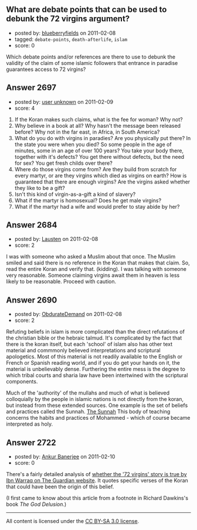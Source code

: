 ## What are debate points that can be used to debunk the 72 virgins argument?

- posted by: [blueberryfields](https://stackexchange.com/users/-1/240-blueberryfields) on 2011-02-08
- tagged: `debate-points`, `death-afterlife`, `islam`
- score: 0

Which debate points and/or references are there to use to debunk the validity of the claim of some islamic followers that entrance in paradise guarantees access to 72 virgins?


## Answer 2697

- posted by: [user unknown](https://stackexchange.com/users/-1/992-user-unknown) on 2011-02-09
- score: 4

 1. If the Koran makes such claims,
    what is the fee for woman? Why not? 
 2. Why believe in a book at all? Why
    hasn't the message been released
    before? Why not in the far east, in
    Africa, in South America? 
 3. What do you do with virgins in paradies?
    Are you physically put there? In the
    state you were when you died? So
    some people in the age of minutes,
    some in an age of over 100 years?
    You take your body there, together
    with it's defects? You get there
    without defects, but the need for
    sex? You get fresh childs over
    there? 
 4. Where do those virgins come from? Are they build from
    scratch for every martyr, or are
    they virgins which died as virgins
    on earth? How is guaranteed that
    there are enough virgins? Are the
    virgins asked whether they like to
    be a gift? 
 5. Isn't this kind of virgin-as-a-gift a kind of slavery? 
 6. What if the martyr is homosexual?
    Does he get male virgins? 
 7. What if the martyr had a wife and would
    prefer to stay abide by her?


## Answer 2684

- posted by: [Lausten](https://stackexchange.com/users/-1/584-lausten) on 2011-02-08
- score: 2

I was with someone who asked a Muslim about that once. The Muslim smiled and said there is no reference in the Koran that makes that claim. So, read the entire Koran and verify that. (kidding). I was talking with someone very reasonable. Someone claiming virgins await them in heaven is less likely to be reasonable. Proceed with caution.


## Answer 2690

- posted by: [ObdurateDemand](https://stackexchange.com/users/-1/524-obduratedemand) on 2011-02-08
- score: 2

<p>Refuting beliefs in islam is more complicated than the direct refutations of the christian bible or the hebraic talmud.  It's complicated by the fact that there is the koran itself, but each 'school' of islam also has other text material and commmonly believed interpretations and scriptural apologetics.  Most of this material is not readily available to the English or French or Spanish reading world, and if you do get your hands on it, the material is unbelievably dense.  Furthering the entire mess is the degree to which tribal courts and sharia law have been intertwined with the scriptural components.</p>

<p>Much of the 'authority' of the mullahs and much of what is believed colloquially by the people in islamic nations is not directly from the koran, but instead from these extended sources.  One example is the set of beliefs and practices called the Sunnah.  <a href="http://en.wikipedia.org/wiki/Sunnah" rel="nofollow">The Sunnah</a> This body of teaching concerns the habits and practices of Mohammed - which of course became interpreted as holy.</p>



## Answer 2722

- posted by: [Ankur Banerjee](https://stackexchange.com/users/-1/1048-ankur-banerjee) on 2011-02-10
- score: 0

<p>There's a fairly detailed analysis of <a href="http://www.guardian.co.uk/books/2002/jan/12/books.guardianreview5" rel="nofollow">whether the '72 virgins' story is true by Ibn Warraq on The Guardian website</a>. It quotes specific verses of the Koran that could have been the origin of this belief.</p>

<p>(I first came to know about this article from a footnote in Richard Dawkins's book <em>The God Delusion</em>.)</p>




---

All content is licensed under the [CC BY-SA 3.0 license](https://creativecommons.org/licenses/by-sa/3.0/).
